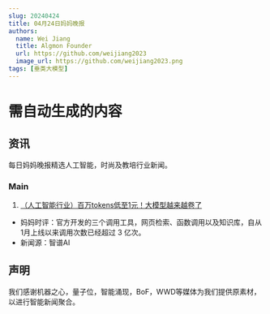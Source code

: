 ```yaml
---
slug: 20240424
title: 04月24日妈妈晚报
authors:
  name: Wei Jiang
  title: Algmon Founder
  url: https://github.com/weijiang2023
  image_url: https://github.com/weijiang2023.png
tags: [垂类大模型]
---
```


# 需自动生成的内容
## 资讯
每日妈妈晚报精选人工智能，时尚及教培行业新闻。

### Main

1. [（人工智能行业）百万tokens低至1元！大模型越来越卷了](https://mp.weixin.qq.com/s/42hA4Ggzu_p4Iqk8yr4VAQ)
* 妈妈时评：官方开发的三个调用工具，网页检索、函数调用以及知识库，自从1月上线以来调用次数已经超过 3 亿次。
* 新闻源：智谱AI

## 声明

我们感谢机器之心，量子位，智能涌现，BoF，WWD等媒体为我们提供原素材，以进行智能新闻聚合。